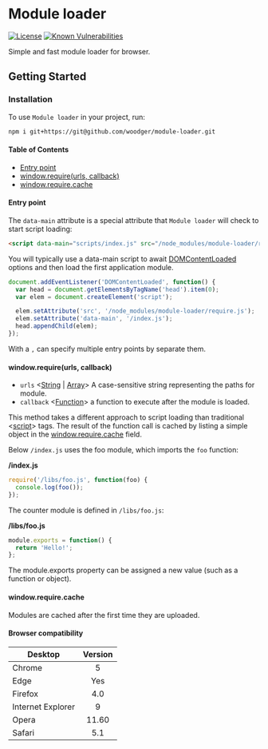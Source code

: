 # Module loader

[![License](https://img.shields.io/npm/l/express.svg)](https://github.com/woodger/harp/blob/master/LICENSE)
[![Known Vulnerabilities](https://snyk.io/test/github/woodger/module-loader/badge.svg?targetFile=package.json)](https://snyk.io/test/github/woodger/module-loader?targetFile=package.json)

Simple and fast module loader for browser.

## Getting Started

### Installation

To use `Module loader` in your project, run:

```bash
npm i git+https://git@github.com/woodger/module-loader.git
```

#### Table of Contents

* [Entry point](#entry-point)
* [window.require(urls, callback)](#windowrequireurls-callback)
* [window.require.cache](#windowrequirecache)

#### Entry point

The `data-main` attribute is a special attribute that `Module loader` will check to start script loading:

```html
<script data-main="scripts/index.js" src="/node_modules/module-loader/require.js"></script>
```

You will typically use a data-main script to await [DOMContentLoaded](https://developer.mozilla.org/en-US/docs/Web/API/Window/DOMContentLoaded_event) options and then load the first application module.

```js
document.addEventListener('DOMContentLoaded', function() {
  var head = document.getElementsByTagName('head').item(0);
  var elem = document.createElement('script');

  elem.setAttribute('src', '/node_modules/module-loader/require.js');
  elem.setAttribute('data-main', '/index.js');
  head.appendChild(elem);
});
```

With a `,` can specify multiple entry points by separate them.

#### window.require(urls, callback)

- `urls` <[String](https://developer.mozilla.org/en-US/docs/Web/JavaScript/Reference/Global_Objects/String) | [Array](https://developer.mozilla.org/en-US/docs/Web/JavaScript/Reference/Global_Objects/Array)> A case-sensitive string representing the paths for module.
- `callback` <[Function](https://developer.mozilla.org/en-US/docs/Web/JavaScript/Reference/Global_Objects/Function)> a function to execute after the module is loaded.

This method takes a different approach to script loading than traditional <[script](https://developer.mozilla.org/en-US/docs/Web/HTML/Element/script)> tags.
The result of the function call is cached by listing a simple object in the [window.require.cache](#windowrequirepathcache) field.

Below `/index.js` uses the foo module, which imports the `foo` function:

**/index.js**

```js
require('/libs/foo.js', function(foo) {
  console.log(foo());
});
```

The counter module is defined in `/libs/foo.js`:

**/libs/foo.js**

```js
module.exports = function() {
  return 'Hello!';
};
```

The module.exports property can be assigned a new value (such as a function or object).

#### window.require.cache

Modules are cached after the first time they are uploaded.


#### Browser compatibility

| Desktop           | Version |
|-------------------|:-------:|
| Chrome            | 5       |
| Edge              | Yes     |
| Firefox           | 4.0     |
| Internet Explorer | 9       |
| Opera             | 11.60   |
| Safari            | 5.1     |
